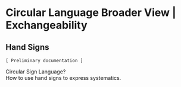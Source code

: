 ﻿Circular Language Broader View | Exchangeability
================================================

Hand Signs
----------

`[ Preliminary documentation ]`

Circular Sign Language?  
How to use hand signs to express systematics.